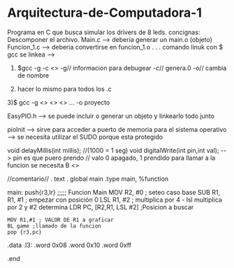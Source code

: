 # Arquitectura-de-Computadora-1
Programa en C que busca simular los drivers de 8 leds.
concignas:
Descomponer el archivo.
Main.c --> deberia generar un main.o (objeto)
Funcion_1.c --> deberia convertirse en funcion_1.o
.
.
.
comando linuk
con $ gcc se linkea --> 
1) $gcc -g -c <<archivo de.c>>
-g// informacion para debugear
-c// genera.0
-o// cambia de nombre
 
 2) hacer lo mismo para todos los .c
 
 3)$ gcc -g <<archivo1>> <<archivo2>> <<archivo3>> ... -o proyecto
  
  
  EasyPIO.h --> se puede incluir o generar un objeto y linkearlo todo junto

pioInit --> sirve para acceder a puerto de memoria para el sistema operativo --> se necesita utilizar el SUDO porque esta protegido


void delayMillis(int millis); //(1000 = 1 seg)
void digitalWrite(int pin,int val); --> pin es que puero prendo // valo 0 apagado, 1 prendido
para llamar a la funcion se necesita B <<rotulo>>
 
 
 
 //comentario//
 . text
. global main
.type main, %function

main:
    push{r3,lr}
                                    ;;;;; Funcion Main
    MOV R2, #0                      ; seteo caso base
    SUB R1, R1, #1                  ; empezar con posición 0
    LSL R1, #2                      ; multiplica por 4 - lsl multiplica por 2 y #2 determina 
    LDR PC, [R2,R1, LSL #2]         ;Posicion a buscar
    

    
    MOV R1,#1 ; VALOR DE R1 a graficar
    BL game ;llamado de la funcion
    pop {r3,pc}


.data
.l3:
    .word 0x08
    .word 0x10
    .word 0xff
    
.end

